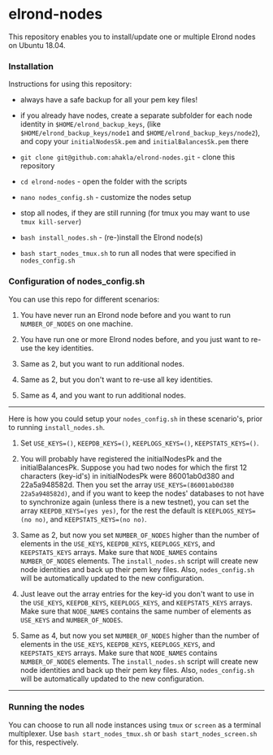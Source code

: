 # elrond-nodes

This repository enables you to install/update one or multiple Elrond nodes on Ubuntu 18.04.

### Installation

Instructions for using this repository:
 * always have a safe backup for all your pem key files!
 * if you already have nodes, create a separate subfolder for each node identity in `$HOME/elrond_backup_keys`,
(like `$HOME/elrond_backup_keys/node1` and `$HOME/elrond_backup_keys/node2`), and copy your `initialNodesSk.pem`
and `initialBalancesSk.pem` there

 * `git clone git@github.com:ahakla/elrond-nodes.git` - clone this repository
 * `cd elrond-nodes` - open the folder with the scripts
 * `nano nodes_config.sh` - customize the nodes setup
 * stop all nodes, if they are still running (for tmux you may want to use `tmux kill-server`)
 * `bash install_nodes.sh` - (re-)install the Elrond node(s)
 * `bash start_nodes_tmux.sh` to run all nodes that were specified in `nodes_config.sh`

### Configuration of nodes_config.sh

You can use this repo for different scenarios:

1. You have never run an Elrond node before and you want to run `NUMBER_OF_NODES` on one machine.

2. You have run one or more Elrond nodes before, and you just want to re-use the key identities.

3. Same as 2, but you want to run additional nodes.

4. Same as 2, but you don't want to re-use all key identities.

5. Same as 4, and you want to run additional nodes. 

----------------------------------------------------------

Here is how you could setup your `nodes_config.sh` in these scenario's, prior to running `install_nodes.sh`.

1. Set `USE_KEYS=()`, `KEEPDB_KEYS=()`, `KEEPLOGS_KEYS=()`, `KEEPSTATS_KEYS=()`.

2. You will probably have registered the initialNodesPk and the initialBalancesPk. Suppose you had
two nodes for which the first 12 characters (key-id's) in initialNodesPk were 86001ab0d380 and 22a5a948582d.
Then you set the array `USE_KEYS=(86001ab0d380 22a5a948582d)`, and if you want to keep the nodes' databases
to not have to synchronize again (unless there is a new testnet), you can set the array `KEEPDB_KEYS=(yes yes)`,
for the rest the default is `KEEPLOGS_KEYS=(no no)`, and `KEEPSTATS_KEYS=(no no)`.

3. Same as 2, but now you set `NUMBER_OF_NODES` higher than the number of elements in the `USE_KEYS`, `KEEPDB_KEYS`,
`KEEPLOGS_KEYS`, and `KEEPSTATS_KEYS` arrays. Make sure that `NODE_NAMES` contains `NUMBER_OF_NODES` elements.
The `install_nodes.sh` script will create new node identities and back up their pem key files.
Also, `nodes_config.sh` will be automatically updated to the new configuration.

4. Just leave out the array entries for the key-id you don't want to use in the `USE_KEYS`, `KEEPDB_KEYS`,
`KEEPLOGS_KEYS`, and `KEEPSTATS_KEYS` arrays. Make sure that `NODE_NAMES` contains the same number of elements
as `USE_KEYS` and `NUMBER_OF_NODES`.

5. Same as 4, but now you set `NUMBER_OF_NODES` higher than the number of elements in the `USE_KEYS`, `KEEPDB_KEYS`,
`KEEPLOGS_KEYS`, and `KEEPSTATS_KEYS` arrays. Make sure that `NODE_NAMES` contains `NUMBER_OF_NODES` elements.
The `install_nodes.sh` script will create new node identities and back up their pem key files.
Also, `nodes_config.sh` will be automatically updated to the new configuration.

----------------------------------------------------------

### Running the nodes

You can choose to run all node instances using `tmux` or `screen` as a terminal multiplexer.
Use `bash start_nodes_tmux.sh` or `bash start_nodes_screen.sh` for this, respectively.
